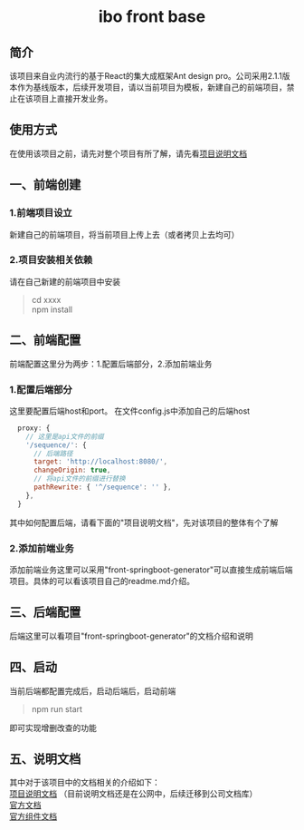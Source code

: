 
<h1 align="center">ibo front base</h1>

## 简介
该项目来自业内流行的基于React的集大成框架Ant design pro。公司采用2.1.1版本作为基线版本，后续开发项目，请以当前项目为模板，新建自己的前端项目，禁止在该项目上直接开发业务。


## 使用方式
在使用该项目之前，请先对整个项目有所了解，请先看[项目说明文档](https://www.yuque.com/simonalong/jishu/war7do)

## 一、前端创建
### 1.前端项目设立
新建自己的前端项目，将当前项目上传上去（或者拷贝上去均可）

### 2.项目安装相关依赖
请在自己新建的前端项目中安装
> cd xxxx <br/>
> npm install <br/>

## 二、前端配置
前端配置这里分为两步：1.配置后端部分，2.添加前端业务
### 1.配置后端部分
这里要配置后端host和port。
在文件config.js中添加自己的后端host
```javascript
  proxy: {
    // 这里是api文件的前缀
    '/sequence/': {
      // 后端路径
      target: 'http://localhost:8080/',
      changeOrigin: true,
      // 将api文件的前缀进行替换
      pathRewrite: { '^/sequence': '' },
    },
  }
```
其中如何配置后端，请看下面的"项目说明文档"，先对该项目的整体有个了解

### 2.添加前端业务
添加前端业务这里可以采用"front-springboot-generator"可以直接生成前端后端项目。具体的可以看该项目自己的readme.md介绍。

## 三、后端配置
后端这里可以看项目"front-springboot-generator"的文档介绍和说明

## 四、启动
当前后端都配置完成后，启动后端后，启动前端
> npm run start

即可实现增删改查的功能

## 五、说明文档
其中对于该项目中的文档相关的介绍如下：<br/>
[项目说明文档](https://www.yuque.com/simonalong/jishu/war7do) （目前说明文档还是在公网中，后续迁移到公司文档库）<br/>
[官方文档](https://pro.ant.design/)<br/>
[官方组件文档](https://ant.design/components/button-cn/)<br/>




